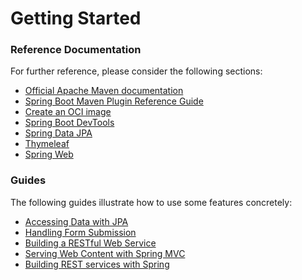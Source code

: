 # Getting Started

### Reference Documentation
For further reference, please consider the following sections:

* [Official Apache Maven documentation](https://maven.apache.org/guides/index.html)
* [Spring Boot Maven Plugin Reference Guide](https://docs.spring.io/spring-boot/docs/2.6.7-SNAPSHOT/maven-plugin/reference/html/)
* [Create an OCI image](https://docs.spring.io/spring-boot/docs/2.6.7-SNAPSHOT/maven-plugin/reference/html/#build-image)
* [Spring Boot DevTools](https://docs.spring.io/spring-boot/docs/2.6.7-SNAPSHOT/reference/htmlsingle/#using-boot-devtools)
* [Spring Data JPA](https://docs.spring.io/spring-boot/docs/2.6.7-SNAPSHOT/reference/htmlsingle/#boot-features-jpa-and-spring-data)
* [Thymeleaf](https://docs.spring.io/spring-boot/docs/2.6.7-SNAPSHOT/reference/htmlsingle/#boot-features-spring-mvc-template-engines)
* [Spring Web](https://docs.spring.io/spring-boot/docs/2.6.7-SNAPSHOT/reference/htmlsingle/#boot-features-developing-web-applications)

### Guides
The following guides illustrate how to use some features concretely:

* [Accessing Data with JPA](https://spring.io/guides/gs/accessing-data-jpa/)
* [Handling Form Submission](https://spring.io/guides/gs/handling-form-submission/)
* [Building a RESTful Web Service](https://spring.io/guides/gs/rest-service/)
* [Serving Web Content with Spring MVC](https://spring.io/guides/gs/serving-web-content/)
* [Building REST services with Spring](https://spring.io/guides/tutorials/bookmarks/)


